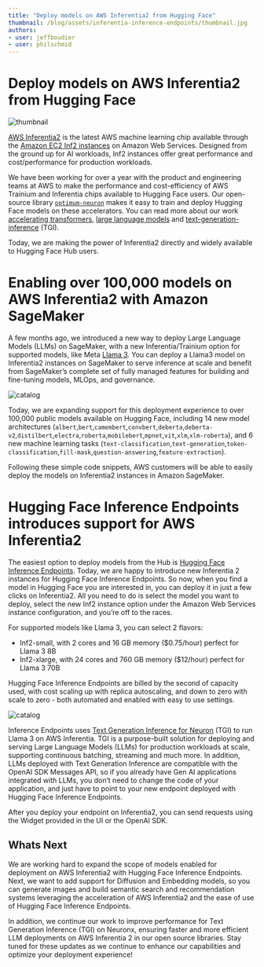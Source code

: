```yaml
---
title: "Deploy models on AWS Inferentia2 from Hugging Face" 
thumbnail: /blog/assets/inferentia-inference-endpoints/thumbnail.jpg
authors:
- user: jeffboudier
- user: philschmid
---
```



# Deploy models on AWS Inferentia2 from Hugging Face

![thumbnail](/blog/assets/inferentia-inference-endpoints/thumbnail.jpg)


[AWS Inferentia2](https://aws.amazon.com/machine-learning/inferentia/) is the latest AWS machine learning chip available through the [Amazon EC2 Inf2 instances](https://aws.amazon.com/ec2/instance-types/inf2/) on Amazon Web Services. Designed from the ground up for AI workloads, Inf2 instances offer great performance and cost/performance for production workloads.

We have been working for over a year with the product and engineering teams at AWS to make the performance and cost-efficiency of AWS Trainium and Inferentia chips available to Hugging Face users. Our open-source library <code>[optimum-neuron](https://huggingface.co/docs/optimum-neuron/index)</code> makes it easy to train and deploy Hugging Face models on these accelerators. You can read more about our work [accelerating transformers](https://huggingface.co/blog/accelerate-transformers-with-inferentia2), [large language models](https://huggingface.co/blog/inferentia-llama2) and [text-generation-inference](https://huggingface.co/blog/text-generation-inference-on-inferentia2) (TGI).

Today, we are making the power of Inferentia2 directly and widely available to Hugging Face Hub users.


# Enabling over 100,000 models on AWS Inferentia2 with Amazon SageMaker

A few months ago, we introduced a new way to deploy Large Language Models (LLMs) on SageMaker, with a new Inferentia/Trainium option for supported models, like Meta [Llama 3](https://huggingface.co/meta-llama/Meta-Llama-3-8B?sagemaker_deploy=true). You can deploy a Llama3 model on Inferentia2 instances on SageMaker to serve inference at scale and benefit from SageMaker’s complete set of fully managed features for building and fine-tuning models, MLOps, and governance.

![catalog](https://huggingface.co/datasets/huggingface/documentation-images/resolve/main/blog/inferentia-inference-endpoints/sagemaker.png)

Today, we are expanding support for this deployment experience to over 100,000 public models available on Hugging Face, including 14 new model architectures (`albert`,`bert`,`camembert`,`convbert`,`deberta`,`deberta-v2`,`distilbert`,`electra`,`roberta`,`mobilebert`,`mpnet`,`vit`,`xlm`,`xlm-roberta`), and 6 new machine learning tasks (`text-classification`,`text-generation`,`token-classification`,`fill-mask`,`question-answering`,`feature-extraction`).

Following these simple code snippets, AWS customers will be able to easily deploy the models on Inferentia2 instances in Amazon SageMaker.


# Hugging Face Inference Endpoints introduces support for AWS Inferentia2

The easiest option to deploy models from the Hub is [Hugging Face Inference Endpoints](https://huggingface.co/inference-endpoints/dedicated). Today, we are happy to introduce new Inferentia 2 instances for Hugging Face Inference Endpoints. So now, when you find a model in Hugging Face you are interested in, you can deploy it in just a few clicks on Inferentia2. All you need to do is select the model you want to deploy, select the new Inf2 instance option under the Amazon Web Services instance configuration, and you’re off to the races.

For supported models like Llama 3, you can select 2 flavors:
* Inf2-small, with 2 cores and 16 GB memory ($0.75/hour) perfect for Llama 3 8B
* Inf2-xlarge, with 24 cores and 760 GB memory ($12/hour) perfect for Llama 3 70B

Hugging Face Inference Endpoints are billed by the second of capacity used, with cost scaling up with replica autoscaling, and down to zero with scale to zero - both automated and enabled with easy to use settings.

![catalog](https://huggingface.co/datasets/huggingface/documentation-images/resolve/main/blog/inferentia-inference-endpoints/create-endpoint.png)

Inference Endpoints uses [Text Generation Inference for Neuron](https://huggingface.co/blog/text-generation-inference-on-inferentia2) (TGI) to run Llama 3 on AWS Inferentia. TGI is a purpose-built solution for deploying and serving Large Language Models (LLMs) for production workloads at scale, supporting continuous batching, streaming and much more. In addition, LLMs deployed with Text Generation Inference are compatible with the OpenAI SDK Messages API, so if you already have Gen AI applications integrated with LLMs, you don’t need to change the code of your application, and just have to point to your new endpoint deployed with Hugging Face Inference Endpoints.

After you deploy your endpoint on Inferentia2, you can send requests using the Widget provided in the UI or the OpenAI SDK.


## Whats Next 

We are working hard to expand the scope of models enabled for deployment on AWS Inferentia2 with Hugging Face Inference Endpoints. Next, we want to add support for Diffusion and Embedding models, so you can generate images and build semantic search and recommendation systems leveraging the acceleration of AWS Inferentia2 and the ease of use of Hugging Face Inference Endpoints.  

In addition, we continue our work to improve performance for Text Generation Inference (TGI) on Neuronx, ensuring faster and more efficient LLM deployments on AWS Inferentia 2 in our open source libraries. Stay tuned for these updates as we continue to enhance our capabilities and optimize your deployment experience!
